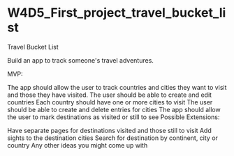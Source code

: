 # W4D5_First_project_travel_bucket_list

Travel Bucket List

Build an app to track someone's travel adventures.

MVP:

The app should allow the user to track countries and cities they want to visit and those they have visited.
The user should be able to create and edit countries
Each country should have one or more cities to visit
The user should be able to create and delete entries for cities
The app should allow the user to mark destinations as visited or still to see
Possible Extensions:

Have separate pages for destinations visited and those still to visit
Add sights to the destination cities
Search for destination by continent, city or country
Any other ideas you might come up with
